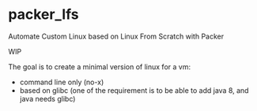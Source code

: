 # packer_lfs
Automate Custom Linux based on Linux From Scratch with Packer

WIP

The goal is to create a minimal version of linux for a vm:
  - command line only (no-x)
  - based on glibc (one of the requirement is to be able to add java 8, and java needs glibc)

